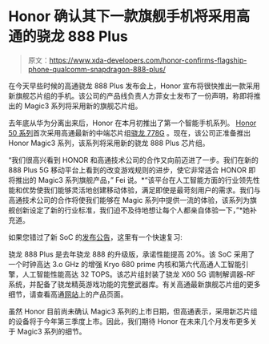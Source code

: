# Honor 确认其下一款旗舰手机将采用高通的骁龙 888 Plus

> 原文：<https://www.xda-developers.com/honor-confirms-flagship-phone-qualcomm-snapdragon-888-plus/>

在今天早些时候的高通骁龙 888 Plus 发布会上，Honor 宣布将很快推出一款采用新旗舰芯片组的手机。该公司的产品线负责人方菲女士发布了一份声明，称即将推出的 Magic3 系列将采用新的旗舰芯片组。

去年底从华为分离出来后，Honor 在本月初推出了第一个智能手机系列。 [Honor 50 系列](https://www.xda-developers.com/honor-50-series-official-launch/)首次采用高通最新的中端芯片组[骁龙 778G](https://www.xda-developers.com/qualcomm-snapdragon-778g/) 。现在，该公司正准备推出 Honor Magic3 系列，该系列将采用新的骁龙 888 Plus 芯片组。

“我们很高兴看到 HONOR 和高通技术公司的合作又向前迈进了一步。我们在新的 888 Plus 5G 移动平台上看到的改变游戏规则的进步，使它非常适合 HONOR 即将推出的 Magic3 系列旗舰产品，” Fei 说。*“该平台在人工智能方面的行业领先性能和优势使我们能够灵活地创建移动体验，满足即使是最苛刻用户的需求。我们与高通技术公司的合作将使我们能够在 Magic 系列中提供一流的体验，该系列为旗舰创新设定了新的行业标准，我们迫不及待地想让每个人都亲自体验一下，”*她补充道。

如果您错过了新 SoC 的[发布公告](https://www.xda-developers.com/qualcomm-snapdragon-888-plus/)，这里有一个快速复习:

骁龙 888 Plus 是去年骁龙 888 的升级版，承诺性能提高 20%。该 SoC 采用了一个时钟高达 3.o GHz 的增强 Kryo 680 prime 内核和第六代高通人工智能引擎，人工智能性能高达 32 TOPS。该芯片组封装了骁龙 X60 5G 调制解调器-RF 系统，并配备了骁龙精英游戏功能的完整武器库。有关高通最新旗舰芯片组的更多细节，请查看高通[网站](https://www.qualcomm.com/)上的产品页面。

虽然 Honor 目前尚未确认 Magic3 系列的上市日期，但高通表示，采用新芯片组的设备将于今年第三季度上市。因此，我们期待 Honor 在未来几个月发布更多关于 Magic3 系列的细节。